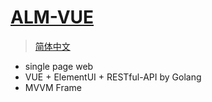 # [ALM-VUE](https://yueshizhixin.github.io)

>[简体中文](README.md)

- single page web
- VUE + ElementUI + RESTful-API by Golang
- MVVM Frame

